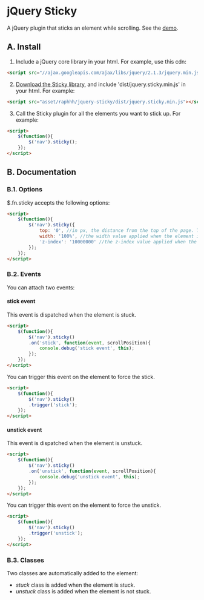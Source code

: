jQuery Sticky
=============

A jQuery plugin that sticks an element while scrolling.
See the [demo](http://raphaellefebvre.be/sticky/).


## A. Install

1) Include a jQuery core library in your html.
For example, use this cdn:
```html
<script src="//ajax.googleapis.com/ajax/libs/jquery/2.1.3/jquery.min.js"></script>
```

2) [Download the Sticky library](https://github.com/Raphhh/jquery-sticky/archive/master.zip), and include 'dist/jquery.sticky.min.js' in your html.
For example:
```html
<script src="asset/raphhh/jquery-sticky/dist/jquery.sticky.min.js"></script>
```
3) Call the Sticky plugin for all the elements you want to stick up.
For example:
```html
<script>
    $(function(){
        $('nav').sticky();
    });
</script>
```

## B. Documentation

### B.1. Options

$.fn.sticky accepts the following options:
```html
<script>
    $(function(){
        $('nav').sticky({
            top: '0', //in px, the distance from the top of the page. To remove the default value, use 'inherit' value.
            width: '100%', //the width value applied when the element is stuck. To remove the default value, use 'inherit' value.
            'z-index': '10000000' //the z-index value applied when the element is stuck. To remove the default value, use 'inherit' value.
        });
    });
</script>
```

### B.2. Events

You can attach two events:

#### stick event

This event is dispatched when the element is stuck.
```html
<script>
    $(function(){
        $('nav').sticky()
        .on('stick', function(event, scrollPosition){
            console.debug('stick event', this);
        });
    });
</script>
```

You can trigger this event on the element to force the stick.
```html
<script>
    $(function(){
        $('nav').sticky()
        .trigger('stick');
    });
</script>
```

#### unstick event

This event is dispatched when the element is unstuck.
```html
<script>
    $(function(){
        $('nav').sticky()
        .on('unstick', function(event, scrollPosition){
            console.debug('unstick event', this);
        });
    });
</script>
```

You can trigger this event on the element to force the unstick.
```html
<script>
    $(function(){
        $('nav').sticky()
        .trigger('unstick');
    });
</script>
```

### B.3. Classes

Two classes are automatically added to the element:

- *stuck* class is added when the element is stuck.
- *unstuck* class is added when the element is not stuck.
